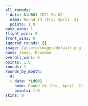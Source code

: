 ```yaml
---
all_rounds:
- date: &id001 2021-04-02
  name: Round 24 (Fri, April  2)
  points: 1.0
back_wins: 1
flight_wins: 0
front_wins: 0
ignored_rounds: []
image: /assets/images/default.png
name: Jones, Brandon
overall_wins: 0
points: 1.0
rounds: 1
rounds_by_month:
  4:
  - date: *id001
    name: Round 24 (Fri, April  2)
    points: 1.0
skins: 0
---
```

